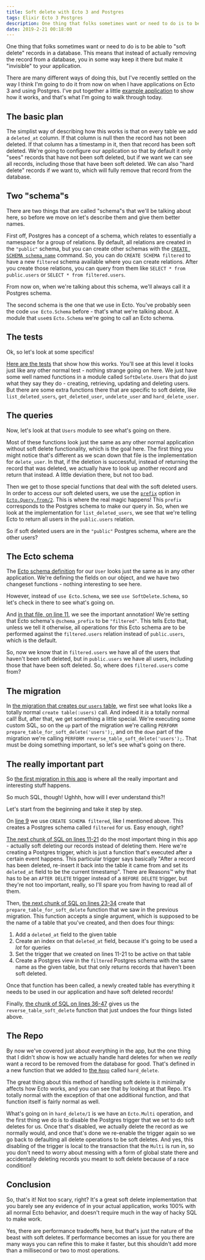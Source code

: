 ```yaml
---
title: Soft delete with Ecto 3 and Postgres
tags: Elixir Ecto 3 Postgres
description: One thing that folks sometimes want or need to do is to be able to "soft delete" records in a database. This means that instead of actually removing the record from a database, you in some way keep it there but make it "invisible" to your application.
date: 2019-2-21 00:18:00
---
```


One thing that folks sometimes want or need to do is to be able to "soft delete"
records in a database. This means that instead of actually removing the record
from a database, you in some way keep it there but make it "invisible" to your
application.

There are many different ways of doing this, but I've recently settled on the
way I think I'm going to do it from now on when I have applications on Ecto 3
and using Postgres. I've put together a little [example application](https://github.com/devonestes/soft_delete_example)
to show how it works, and that's what I'm going to walk through today.

## The basic plan

The simplist way of describing how this works is that on every table we add a
`deleted_at` column. If that column is null then the record has not been
deleted. If that column has a timestamp in it, then that record has been soft
deleted. We're going to configure our application so that by default it only
"sees" records that have not been soft deleted, but if we want we can see all
records, including those that have been soft deleted. We can also "hard delete"
records if we want to, which will fully remove that record from the database.

## Two "schema"s

There are two things that are called "schema"s that we'll be talking about here,
so before we move on let's describe them and give them better names.

First off, Postgres has a concept of a schema, which relates to essentially a
namespace for a group of relations. By default, all relations are created in the
`"public"` schema, but you can create other schemas with the [`CREATE SCHEMA schema_name`](https://www.postgresql.org/docs/current/sql-createschema.html)
command. So, you can do `CREATE SCHEMA filtered` to have a new `filtered` schema
available where you can create relations. After you create those relations, you
can query from them like `SELECT * from public.users` or `SELECT * from
filtered.users`.

From now on, when we're talking about this schema, we'll always call it a
Postgres schema.

The second schema is the one that we use in Ecto. You've probably seen the code
`use Ecto.Schema` before - that's what we're talking about. A module that
`use`es `Ecto.Schema` we're going to call an Ecto schema.

## The tests

Ok, so let's look at some specifics!

[Here are the tests](https://github.com/devonestes/soft_delete_example/blob/master/test/soft_delete/users_test.exs)
that show how this works. You'll see at this level it looks just like any other
normal test - nothing strange going on here. We just have some well named
functions in a module called `SoftDelete.Users` that do just what they say they
do - creating, retrieving, updating and deleting users. But there are some extra
functions there that are specific to soft delete, like
`list_deleted_users`, `get_deleted_user`, `undelete_user` and
`hard_delete_user`.

## The queries

Now, let's look at that `Users` module to see what's going on there.

Most of these functions look just the same as any other normal application
without soft delete functionality, which is the goal here. The first thing you
might notice that's different as we scan down that file is the implementation
for `delete_user`. In that, if the deletion is successful, instead of returning
the record that was deleted, we actually have to look up another record and
return that instead. A little deviation there, but not too bad.

Then we get to those special functions that deal with the soft deleted users. In
order to access our soft deleted users, we use the
[`prefix`](https://hexdocs.pm/ecto/Ecto.Query.html#module-query-prefix) option in
[`Ecto.Query.from/2`](https://hexdocs.pm/ecto/Ecto.Query.html#from/2). This is
where the real magic happens! This `prefix` corresponds to the Postgres schema
to make our query in. So, when we look at the implementation for
`list_deleted_users`, we see that we're telling Ecto to return all users in the
`public.users` relation.

So if soft deleted users are in the `"public"` Postgres schema, where are the
other users?

## The Ecto schema

The [Ecto schema definition](https://github.com/devonestes/soft_delete_example/blob/master/lib/soft_delete/user.ex)
for our `User` looks just the same as in any other application. We're defining
the fields on our object, and we have two changeset functions - nothing
interesting to see here.

However, instead of `use Ecto.Schema`, we see `use SoftDelete.Schema`, so let's
check in there to see what's going on.

And [in that file, on line
11](https://github.com/devonestes/soft_delete_example/blob/master/lib/soft_delete/schema.ex#L11),
we see the important annotation! We're setting that Ecto schema's
`@schema_prefix` to be `"filtered"`. This tells Ecto that, unless we tell it
otherwise, all operations for this Ecto schema are to be performed against the
`filtered.users` relation instead of `public.users`, which is the default.

So, now we know that in `filtered.users` we have all of the users that haven't
been soft deleted, but in `public.users` we have all users, including those that
have been soft deleted. So, where does `filtered.users` come from?

## The migration

In [the migration that creates our `users` table](https://github.com/devonestes/soft_delete_example/blob/master/priv/repo/migrations/20190220085246_add_users.exs),
we first see what looks like a totally normal `create table(:users)` call. And
indeed it _is_ a totally normal call! But, after that, we get something a
little special. We're executing some custom SQL, so on the `up` part of the
migration we're calling `PERFORM prepare_table_for_soft_delete('users');`, and
on the `down` part of the migration we're calling `PERFORM
reverse_table_soft_delete('users');`. That must be doing something important, so
let's see what's going on there.

## The really important part

So [the first migration in this app](https://github.com/devonestes/soft_delete_example/blob/master/priv/repo/migrations/20190220084718_add_soft_delete_stuff.exs)
is where all the really important and interesting stuff happens.

So much SQL, though! Ughhh, how will I ever understand this?!

Let's start from the beginning and take it step by step.

On [line 9](https://github.com/devonestes/soft_delete_example/blob/master/priv/repo/migrations/20190220084718_add_soft_delete_stuff.exs#L9)
we use `CREATE SCHEMA filtered`, like I mentioned above. This creates a Postgres
schema called `filtered` for us. Easy enough, right?

[The next chunk of SQL on lines 11-21](https://github.com/devonestes/soft_delete_example/blob/master/priv/repo/migrations/20190220084718_add_soft_delete_stuff.exs#L11-L21)
do the most important thing in this app - actually soft deleting our records
instead of deleting them. Here we're creating a Postgres trigger, which is just
a function that's executed after a certain event happens. This particular
trigger says basically "After a record has been deleted, re-insert it back into
the table it came from and set its `deleted_at` field to be the current
timestamp". There are Reasons™ why that has to be an `AFTER DELETE` trigger
instead of a `BEFORE DELETE` trigger, but they're not too important, really, so
I'll spare you from having to read all of them.

Then, [the next chunk of SQL on lines 23-34](https://github.com/devonestes/soft_delete_example/blob/master/priv/repo/migrations/20190220084718_add_soft_delete_stuff.exs#L23-L34)
create that `prepare_table_for_soft_delete` function that we saw in the previous
migration. This function accepts a single argument, which is supposed to be the
name of a table that you've created, and then does four things:

1) Add a `deleted_at` field to the given table
2) Create an index on that `deleted_at` field, because it's going to be used a
_lot_ for queries
3) Set the trigger that we created on lines 11-21 to be active on that table
4) Create a Postgres view in the `filtered` Postgres schema with the same name
as the given table, but that only returns records that haven't been soft deleted.

Once that function has been called, a newly created table has everything it
needs to be used in our application and have soft deleted records!

Finally, [the chunk of SQL on lines
36-47](https://github.com/devonestes/soft_delete_example/blob/master/priv/repo/migrations/20190220084718_add_soft_delete_stuff.exs#L36-L47)
gives us the `reverse_table_soft_delete` function that just undoes the four
things listed above.

## The Repo

By now we've covered just about everything in the app, but the one thing that I
didn't show is how we actually handle hard deletes for when we _really_ want a
record to be removed from the database for good. That's defined in a new
function that we added to [the `Repo`](https://github.com/devonestes/soft_delete_example/blob/master/lib/soft_delete/repo.ex)
called `hard_delete`.

The great thing about this method of handling soft delete is it minimally
affects how Ecto works, and you can see that by looking at that Repo. It's
totally normal with the exception of that one additional function, and that
function itself is fairly normal as well.

What's going on in `hard_delete/1` is we have an `Ecto.Multi` operation, and the
first thing we do is to disable the Postgres trigger that we set to do soft
deletes for us. Once that's disabled, we actually delete the record as we
normally would, and once that's done we re-enable the trigger again so we go
back to defaulting all delete operations to be soft deletes. And yes, this
disabling of the trigger is local to the transaction that the `Multi` is run in,
so you don't need to worry about messing with a form of global state there and
accidentally deleting records you meant to soft delete because of a race
condition!

## Conclusion

So, that's it! Not too scary, right? It's a great soft delete implementation
that you barely see any evidence of in your actual application, works 100% with
all normal Ecto behavior, and doesn't require much in the way of hacky SQL to
make work.

Yes, there are performance tradeoffs here, but that's just the nature of the
beast with soft deletes. If performance becomes an issue for you there are many
ways you can refine this to make it faster, but this shouldn't add more than a
millisecond or two to most operations.
